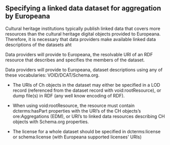 ## Specifying a linked data dataset for aggregation  by Europeana

Cultural heritage institutions typically publish linked data that covers more resources than the cultural heritage digital objects provided to Europeana. Therefore, it is necessary that data providers make available linked data descriptions of the datasets aht

Data providers will provide to Europeana, the resolvable URI of an RDF resource that describes and specifies the members of the dataset.  


 Data providers will provide to Europeana, dataset descriptions using any of these vocabularies: VOID/DCAT/Schema.org.
    
-   The URIs of Ch objects in the dataset may either be specified in a LOD record (referenced from the dataset record with void:rootResource), or dump file(s) in RDF (any well know encoding of RDF).
    
-   When using void:rootResource, the resource must contain dcterms:hasPart properties with the URI’s of the CH objects’s ore:Aggregations (EDM), or URI’s to linked data resources describing CH objects with Schema.org properties.
    
-   The license for a whole dataset should be specified in dcterms:license or schema:license (with Europeana supported licenses' URIs)
<!--stackedit_data:
eyJoaXN0b3J5IjpbLTE1MzkwMzM3MzUsLTE0OTAyMDc2MjEsNz
k3MTA1MTMzLDE2ODY3NjcwMl19
-->